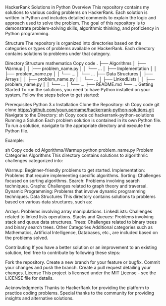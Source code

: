 HackerRank Solutions in Python
Overview
This repository contains my solutions to various coding problems on HackerRank. Each solution is written in Python and includes detailed comments to explain the logic and approach used to solve the problem. The goal of this repository is to demonstrate problem-solving skills, algorithmic thinking, and proficiency in Python programming.

Structure
The repository is organized into directories based on the categories or types of problems available on HackerRank. Each directory contains solutions to problems under that category.

Directory Structure
mathematica
Copy code
.
├── Algorithms
│   ├── Warmup
│   │   ├── problem_name.py
│   │   └── ...
│   ├── Implementation
│   │   ├── problem_name.py
│   │   └── ...
│   └── ...
├── Data Structures
│   ├── Arrays
│   │   ├── problem_name.py
│   │   └── ...
│   ├── LinkedLists
│   │   ├── problem_name.py
│   │   └── ...
│   └── ...
├── README.md
└── ...
Getting Started
To run the solutions, you need to have Python installed on your system. Follow the steps below to get started:

Prerequisites
Python 3.x
Installation
Clone the Repository:
sh
Copy code
git clone https://github.com/yourusername/hackerrank-python-solutions.git
Navigate to the Directory:
sh
Copy code
cd hackerrank-python-solutions
Running a Solution
Each problem solution is contained in its own Python file. To run a solution, navigate to the appropriate directory and execute the Python file.

Example:

sh
Copy code
cd Algorithms/Warmup
python problem_name.py
Problem Categories
Algorithms
This directory contains solutions to algorithmic challenges categorized into:

Warmup: Beginner-friendly problems to get started.
Implementation: Problems that require implementing specific algorithms.
Sorting: Challenges focused on sorting algorithms.
Search: Problems involving search techniques.
Graphs: Challenges related to graph theory and traversal.
Dynamic Programming: Problems that involve dynamic programming techniques.
Data Structures
This directory contains solutions to problems based on various data structures, such as:

Arrays: Problems involving array manipulations.
LinkedLists: Challenges related to linked lists operations.
Stacks and Queues: Problems involving stack and queue data structures.
Trees: Challenges related to binary trees and binary search trees.
Other Categories
Additional categories such as Mathematics, Artificial Intelligence, Databases, etc., are included based on the problems solved.

Contributing
If you have a better solution or an improvement to an existing solution, feel free to contribute by following these steps:

Fork the repository.
Create a new branch for your feature or bugfix.
Commit your changes and push the branch.
Create a pull request detailing your changes.
License
This project is licensed under the MIT License - see the LICENSE file for details.

Acknowledgments
Thanks to HackerRank for providing the platform to practice coding problems.
Special thanks to the community for providing insights and alternative solutions.
